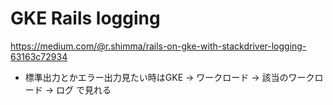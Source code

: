 # GKE Rails logging
https://medium.com/@r.shimma/rails-on-gke-with-stackdriver-logging-63163c72934

- 標準出力とかエラー出力見たい時はGKE -> ワークロード -> 該当のワークロード -> ログ で見れる